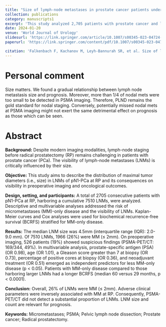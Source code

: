 ```yaml
---
title: "Size of lymph-node metastases in prostate cancer patients undergoing radical prostatectomy: implication for imaging and oncologic follow-up of 2705 lymph-node positive patients"
collection: publications
category: manuscripts1
excerpt: 'This study analyzed 2,705 patients with prostate cancer and lymph node metastases (LNMs) at radical prostatectomy, finding that >1/4 of LNMs were micrometastases (≤2mm). Adverse clinical parameters were inversely associated with micrometastases. Patients with micrometastases-only disease had longer biochemical recurrence-free survival than those with larger lymph node mets.'
date: 2024-01-20
venue: 'World Journal of Urology'
slidesurl: 'https://link.springer.com/article/10.1007/s00345-023-04724-1'
paperurl: 'https://link.springer.com/content/pdf/10.1007/s00345-023-04724-1.pdf'

citation: 'Falkenbach F, Kachanov M, Leyh-Bannurah SR, et al. Size of lymph-node metastases in prostate cancer patients undergoing radical prostatectomy: implication for imaging and oncologic follow-up of 2705 lymph-node positive patients. World J Urol. 2024;42(1):38. Published 2024 Jan 20. doi:10.1007/s00345-023-04724-1'
---
```


# Personal comment
Size matters. We found a gradual relationship between lymph node metastasis size and prognosis. Moreover, more than 1/4 of nodal mets were too small to be detected in PSMA imaging. Therefore, PLND remains the gold standard for nodal staging. Conversely, potentially missed nodal mets at PSMA imaging might not exert the same detrimental effect on prognosis as those which can be seen. 

# Abstract

**Background:** Despite modern imaging modalities, lymph-node staging before radical prostatectomy (RP) remains challenging in patients with prostate cancer (PCa). The visibility of lymph-node metastases (LNMs) is critically influenced by their size.

**Objective:** This study aims to describe the distribution of maximal tumor diameters (i.e., size) in LNMs of pN1-PCa at RP and its consequences on visibility in preoperative imaging and oncological outcomes.

**Design, setting, and participants:** A total of 2705 consecutive patients with pN1-PCa at RP, harboring a cumulative 7510 LNMs, were analyzed. Descriptive and multivariable analyses addressed the risk of micrometastases (MM)-only disease and the visibility of LNMs. Kaplan-Meier curves and Cox analyses were used for biochemical recurrence-free survival (BCRFS) stratified for MM-only disease.

**Results:** The median LNM size was 4.5mm (interquartile range (IQR): 2.0-9.0 mm). Of 7510 LNMs, 1966 (26%) were MM (≤ 2mm). On preoperative imaging, 526 patients (19%) showed suspicious findings (PSMA-PET/CT: 169/344, 49%). In multivariable analysis, prostate-specific antigen (PSA) (OR 0.98), age (OR 1.01), a Gleason score greater than 7 at biopsy (OR 0.73), percentage of positive cores at biopsy (OR 0.36), and neoadjuvant treatment (OR 0.51) emerged as independent predictors for less MM-only disease (p < 0.05). Patients with MM-only disease compared to those harboring larger LNMs had a longer BCRFS (median 60 versus 29 months, p < 0.0001).

**Conclusion:** Overall, 26% of LNMs were MM (≤ 2mm). Adverse clinical parameters were inversely associated with MM at RP. Consequently, PSMA-PET/CT did not detect a substantial proportion of LNMs. LNM size and count are relevant for prognosis.

**Keywords:** Micrometastases; PSMA; Pelvic lymph node dissection; Prostate cancer; Radical prostatectomy.
